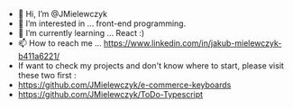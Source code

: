 - 👋 Hi, I’m @JMielewczyk
- 👀 I’m interested in ... front-end programming.
- 🌱 I’m currently learning ... React :)
- 📫 How to reach me ... https://www.linkedin.com/in/jakub-mielewczyk-b411a6221/
- If want to check my projects and don't know where to start, please visit these two first :
- https://github.com/JMielewczyk/e-commerce-keyboards
- https://github.com/JMielewczyk/ToDo-Typescript

<!---
JMielewczyk/JMielewczyk is a ✨ special ✨ repository because its `README.md` (this file) appears on your GitHub profile.
You can click the Preview link to take a look at your changes.
--->
